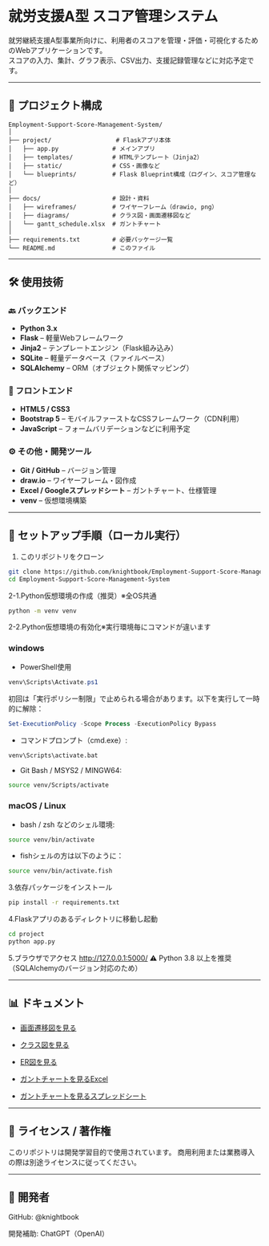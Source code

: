 # 就労支援A型 スコア管理システム

就労継続支援A型事業所向けに、利用者のスコアを管理・評価・可視化するためのWebアプリケーションです。  
スコアの入力、集計、グラフ表示、CSV出力、支援記録管理などに対応予定です。

---

## 📂 プロジェクト構成

```text
Employment-Support-Score-Management-System/
│
├── project/                  # Flaskアプリ本体
│   ├── app.py               # メインアプリ
│   ├── templates/           # HTMLテンプレート（Jinja2）
│   ├── static/              # CSS・画像など
│   └── blueprints/          # Flask Blueprint構成（ログイン、スコア管理など）
│
├── docs/                    # 設計・資料
│   ├── wireframes/          # ワイヤーフレーム（drawio, png）
│   ├── diagrams/            # クラス図・画面遷移図など
│   └── gantt_schedule.xlsx  # ガントチャート
│
├── requirements.txt         # 必要パッケージ一覧
└── README.md                # このファイル
```
---

## 🛠 使用技術

### 🔙 バックエンド
- **Python 3.x**
- **Flask** – 軽量Webフレームワーク
- **Jinja2** – テンプレートエンジン（Flask組み込み）
- **SQLite** – 軽量データベース（ファイルベース）
- **SQLAlchemy** – ORM（オブジェクト関係マッピング）

### 🎨 フロントエンド
- **HTML5 / CSS3**
- **Bootstrap 5** – モバイルファーストなCSSフレームワーク（CDN利用）
- **JavaScript** – フォームバリデーションなどに利用予定

### ⚙ その他・開発ツール
- **Git / GitHub** – バージョン管理
- **draw.io** – ワイヤーフレーム・図作成
- **Excel / Googleスプレッドシート** – ガントチャート、仕様管理
- **venv** – 仮想環境構築

---

## 🚀 セットアップ手順（ローカル実行）

1. このリポジトリをクローン
```bash
git clone https://github.com/knightbook/Employment-Support-Score-Management-System.git
cd Employment-Support-Score-Management-System
```
2-1.Python仮想環境の作成（推奨）※全OS共通
```bash
python -m venv venv 
```
2-2.Python仮想環境の有効化※実行環境毎にコマンドが違います
### windows
- PowerShell使用
```powershell
venv\Scripts\Activate.ps1
```
 初回は「実行ポリシー制限」で止められる場合があります。以下を実行して一時的に解除：
 ```powershell
 Set-ExecutionPolicy -Scope Process -ExecutionPolicy Bypass
 ```
- コマンドプロンプト（cmd.exe）:
```cmd
venv\Scripts\activate.bat
```
- Git Bash / MSYS2 / MINGW64:
```bash
source venv/Scripts/activate
```
### macOS / Linux
- bash / zsh などのシェル環境:
```bash
source venv/bin/activate
```
- fishシェルの方は以下のように：
```bash
source venv/bin/activate.fish
```

3.依存パッケージをインストール
```bash
pip install -r requirements.txt
```
4.Flaskアプリのあるディレクトリに移動し起動
```bash
cd project
python app.py
```
5.ブラウザでアクセス
http://127.0.0.1:5000/
⚠ Python 3.8 以上を推奨（SQLAlchemyのバージョン対応のため）

---

## 📊 ドキュメント

- [画面遷移図を見る](docs/spec/screen_transition.png)

- [クラス図を見る](docs/spec/class_diagram.md)

- [ER図を見る](docs/spec/er_diagram.md)

- [ガントチャートを見るExcel](docs/gantt_schedule.xlsx)
- [ガントチャートを見るスプレッドシート](https://docs.google.com/spreadsheets/d/1azG9TA4BbKPsPT6v6eGvHxt8wK9uoPRG2MnWV8D-lPI/edit?usp=sharing)

---

## 📌 ライセンス / 著作権
このリポジトリは開発学習目的で使用されています。
商用利用または業務導入の際は別途ライセンスに従ってください。

---

## 👤 開発者
GitHub: @knightbook

開発補助: ChatGPT（OpenAI）